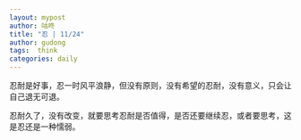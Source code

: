 ```yaml
---
layout: mypost
author: 咕咚
title: "忍 | 11/24"
author: gudong
tags:  think
categories: daily
---
```


忍耐是好事，忍一时风平浪静，但没有原则，没有希望的忍耐，没有意义，只会让自己退无可退。

忍耐久了，没有改变，就要思考忍耐是否值得，是否还要继续忍，或者要思考，这是忍还是一种懦弱。
